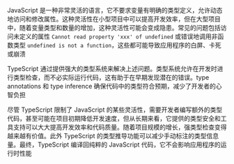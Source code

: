 JavaScript 是一种非常灵活的语言，它不要求变量有明确的类型定义，允许动态地访问和修改属性。这种灵活性在小型项目中可以提高开发效率，但在大型项目中，随着变量类型和数量的增加，这种灵活性可能会变成隐患。常见的问题包括访问未定义的属性 `Cannot read property 'xxx' of undefined` 或错误地调用非函数类型 `undefined is not a function`，这些都可能导致应用程序的白屏、卡死或崩溃

TypeScript 通过提供强大的类型系统来解决上述问题。类型系统允许在开发时进行类型检查，而不必实际运行代码，这有助于在早期发现潜在的错误。type annotations 和 type inference 确保代码中的类型符合预期，减少了开发者的心智负担

尽管 TypeScript 限制了 JavaScript 的某些灵活性，需要开发者编写额外的类型代码，甚至可能在项目初期降低开发速度，但从长期来看，它提供的类型安全和工具支持可以大大提高开发效率和代码质量。随着项目规模的增长，强类型检查变得越来越有价值。此外 TypeScript 的类型推导功能可以减少手动标注的类型信息量。最终，TypeScript 编译回纯粹的 JavaScript 代码，它不会影响应用程序的运行时性能